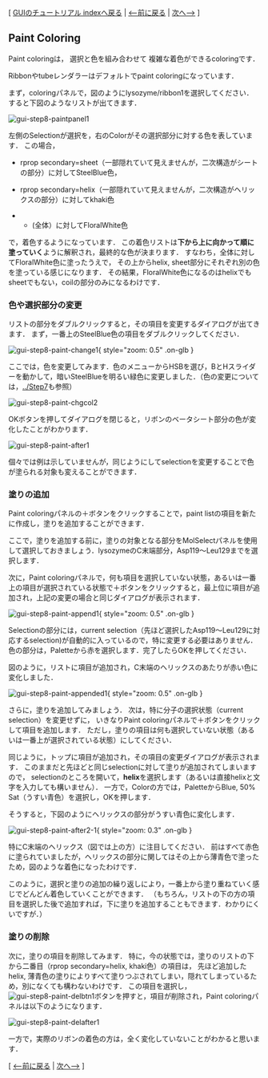 [ [GUIのチュートリアル indexへ戻る](../../../Documents/GUIのチュートリアル(CueMol2)/) |
[&lt;--前に戻る](../../../Documents/GUIのチュートリアル(CueMol2)/Step7) |
[次へ--&gt;](../../../Documents/GUIのチュートリアル(CueMol2)/Step9) ]

## Paint Coloring
Paint coloringは，
選択と色を組み合わせて
複雑な着色ができるcoloringです．

Ribbonやtubeレンダラーはデフォルトでpaint coloringになっています．

まず，coloringパネルで，図のようにlysozyme/ribbon1を選択してください．
すると下図のようなリストが出てきます．


![gui-step8-paintpanel1](../../../assets/images/Documents/GUIのチュートリアル(CueMol2)/Step8/gui-step8-paintpanel1.png)


左側のSelectionが選択を，右のColorがその選択部分に対する色を表しています．
この場合，

-  rprop secondary=sheet（一部隠れていて見えませんが，二次構造がシートの部分）に対してSteelBlue色，

-  rprop secondary=helix（一部隠れていて見えませんが，二次構造がヘリックスの部分）に対してkhaki色

-  * (全体）に対してFloralWhite色

で，着色するようになっています．
この着色リストは**下から上に向かって順に塗っていく**ように解釈され，最終的な色が決まります．
すなわち，全体に対してFloralWhite色に塗ったうえで，
その上からhelix, sheet部分にそれぞれ別の色を塗っている感じになります．
その結果，FloralWhite色になるのはhelixでもsheetでもない，coilの部分のみになるわけです．

### 色や選択部分の変更
リストの部分をダブルクリックすると，その項目を変更するダイアログが出てきます．
まず，一番上のSteelBlue色の項目をダブルクリックしてください．

![gui-step8-paint-change1](../../../assets/images/Documents/GUIのチュートリアル(CueMol2)/Step8/gui-step8-paint-change1.png){ style="zoom: 0.5" .on-glb }

ここでは，色を変更してみます．色のメニューからHSBを選び，BとHスライダーを動かして，暗いSteelBlueを明るい緑色に変更しました．（色の変更については，[../Step7](../../../Documents/GUIのチュートリアル(CueMol2)/Step7)も参照）

![gui-step8-paint-chgcol2](../../../assets/images/Documents/GUIのチュートリアル(CueMol2)/Step8/gui-step8-paint-chgcol2.png)

OKボタンを押してダイアログを閉じると，リボンのベータシート部分の色が変化したことがわかります．

![gui-step8-paint-after1](../../../assets/images/Documents/GUIのチュートリアル(CueMol2)/Step8/gui-step8-paint-after1.png)

個々では例は示していませんが，同じようにしてselectionを変更することで色が塗られる対象も変えることができます．

### 塗りの追加
Paint coloringパネルの＋ボタンをクリックすることで，paint listの項目を新たに作成し，塗りを追加することができます．

ここで，塗りを追加する前に，塗りの対象となる部分をMolSelectパネルを使用して選択しておきましょう．lysozymeのC末端部分，Asp119〜Leu129までを選択します．

次に，Paint coloringパネルで，何も項目を選択していない状態，あるいは一番上の項目が選択されている状態で＋ボタンをクリックすると，最上位に項目が追加され，上記の変更の場合と同じダイアログが表示されます．

![gui-step8-paint-append1](../../../assets/images/Documents/GUIのチュートリアル(CueMol2)/Step8/gui-step8-paint-append1.png){ style="zoom: 0.5" .on-glb }

Selectionの部分には，current selection（先ほど選択したAsp119〜Leu129に対応するselection)が自動的に入っているので，特に変更する必要はありません．
色の部分は，Paletteから赤を選択します．完了したらOKを押してください．

図のように，リストに項目が追加され，C末端のヘリックスのあたりが赤い色に変化しました．

![gui-step8-paint-appended1](../../../assets/images/Documents/GUIのチュートリアル(CueMol2)/Step8/gui-step8-paint-appended1.png){ style="zoom: 0.5" .on-glb }


さらに，塗りを追加してみましょう．
次は，特に分子の選択状態（current selection）を変更せずに，
いきなりPaint coloringパネルで＋ボタンをクリックして項目を追加します．
ただし，塗りの項目は何も選択していない状態（あるいは一番上が選択されている状態）にしてください．

同じように，トップに項目が追加され，その項目の変更ダイアログが表示されます．
このままだと先ほどと同じselectionに対して塗りが追加されてしまいますので，
selectionのところを開いて，**helix**を選択します（あるいは直接helixと文字を入力しても構いません）．
一方で，Colorの方では，PaletteからBlue, 50% Sat（うすい青色）を選択し，OKを押します．

そうすると，下図のようにヘリックスの部分がうすい青色に変化します．

![gui-step8-paint-after2-1](../../../assets/images/Documents/GUIのチュートリアル(CueMol2)/Step8/gui-step8-paint-after2-1.png){ style="zoom: 0.3" .on-glb }

特にC末端のヘリックス（図では上の方）に注目してください．
前はすべて赤色に塗られていましたが，ヘリックスの部分に関してはその上から薄青色で塗ったため，図のような着色になったわけです．

このように，選択と塗りの追加の繰り返しにより，一番上から塗り重ねていく感じでどんどん着色していくことができます．
（もちろん，リストの下の方の項目を選択した後で追加すれば，下に塗りを追加することもできます．わかりにくいですが．）

### 塗りの削除

次に，塗りの項目を削除してみます．
特に，今の状態では，塗りのリストの下から二番目（rprop secondary=helix, khaki色）の項目は，
先ほど追加したhelix, 薄青色の塗りによりすべて塗りつぶされてしまい，隠れてしまっているため，別になくても構わないわけです．
この項目を選択し，![gui-step8-paint-delbtn1](../../../assets/images/Documents/GUIのチュートリアル(CueMol2)/Step8/gui-step8-paint-delbtn1.png)ボタンを押すと，項目が削除され，Paint coloringパネルは以下のようになります．

![gui-step8-paint-delafter1](../../../assets/images/Documents/GUIのチュートリアル(CueMol2)/Step8/gui-step8-paint-delafter1.png)

一方で，実際のリボンの着色の方は，全く変化していないことがわかると思います．

[ [&lt;--前に戻る](../../../Documents/GUIのチュートリアル(CueMol2)/Step7) |
[次へ--&gt;](../../../Documents/GUIのチュートリアル(CueMol2)/Step9) ]

